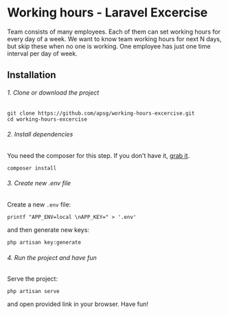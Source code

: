 # Working hours - Laravel Excercise 

Team consists of many employees. Each of them can set working hours for every day of a week. We want to know team working hours for next N days, but skip these when no one is working. One employee has just one time interval per day of week.

## Installation

###### 1. Clone or download the project

```
git clone https://github.com/apsg/working-hours-excercise.git
cd working-hours-excercise
```

###### 2. Install dependencies

You need the composer for this step. If you don't have it, [grab it](http://getcomposer.org).

```
composer install
```

###### 3. Create new .env file

Create a new `.env` file:

```
printf "APP_ENV=local \nAPP_KEY=" > '.env'
```

and then generate new keys:

```
php artisan key:generate
```

###### 4. Run the project and have fun

Serve the project:

```
php artisan serve
```

and open provided link in your browser. Have fun!